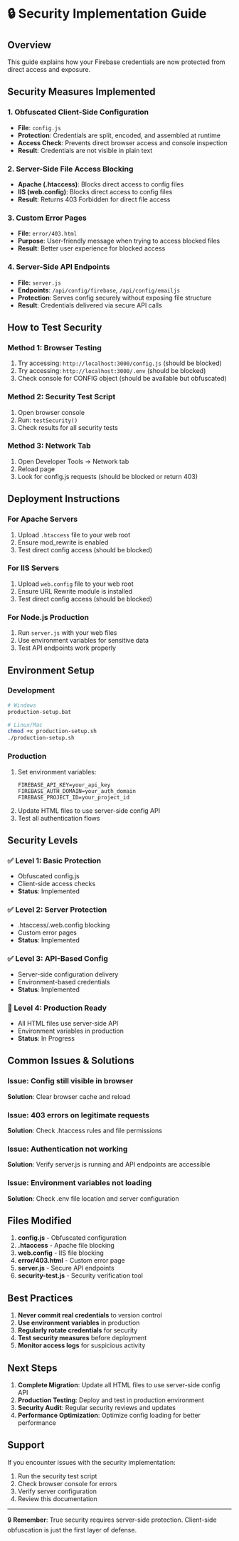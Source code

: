 # 🔒 Security Implementation Guide

## Overview
This guide explains how your Firebase credentials are now protected from direct access and exposure.

## Security Measures Implemented

### 1. Obfuscated Client-Side Configuration
- **File**: `config.js`
- **Protection**: Credentials are split, encoded, and assembled at runtime
- **Access Check**: Prevents direct browser access and console inspection
- **Result**: Credentials are not visible in plain text

### 2. Server-Side File Access Blocking
- **Apache (.htaccess)**: Blocks direct access to config files
- **IIS (web.config)**: Blocks direct access to config files
- **Result**: Returns 403 Forbidden for direct file access

### 3. Custom Error Pages
- **File**: `error/403.html`
- **Purpose**: User-friendly message when trying to access blocked files
- **Result**: Better user experience for blocked access

### 4. Server-Side API Endpoints
- **File**: `server.js`
- **Endpoints**: `/api/config/firebase`, `/api/config/emailjs`
- **Protection**: Serves config securely without exposing file structure
- **Result**: Credentials delivered via secure API calls

## How to Test Security

### Method 1: Browser Testing
1. Try accessing: `http://localhost:3000/config.js` (should be blocked)
2. Try accessing: `http://localhost:3000/.env` (should be blocked)
3. Check console for CONFIG object (should be available but obfuscated)

### Method 2: Security Test Script
1. Open browser console
2. Run: `testSecurity()`
3. Check results for all security tests

### Method 3: Network Tab
1. Open Developer Tools → Network tab
2. Reload page
3. Look for config.js requests (should be blocked or return 403)

## Deployment Instructions

### For Apache Servers
1. Upload `.htaccess` file to your web root
2. Ensure mod_rewrite is enabled
3. Test direct config access (should be blocked)

### For IIS Servers
1. Upload `web.config` file to your web root
2. Ensure URL Rewrite module is installed
3. Test direct config access (should be blocked)

### For Node.js Production
1. Run `server.js` with your web files
2. Use environment variables for sensitive data
3. Test API endpoints work properly

## Environment Setup

### Development
```bash
# Windows
production-setup.bat

# Linux/Mac
chmod +x production-setup.sh
./production-setup.sh
```

### Production
1. Set environment variables:
   ```
   FIREBASE_API_KEY=your_api_key
   FIREBASE_AUTH_DOMAIN=your_auth_domain
   FIREBASE_PROJECT_ID=your_project_id
   ```
2. Update HTML files to use server-side config API
3. Test all authentication flows

## Security Levels

### ✅ Level 1: Basic Protection
- Obfuscated config.js
- Client-side access checks
- **Status**: Implemented

### ✅ Level 2: Server Protection
- .htaccess/.web.config blocking
- Custom error pages
- **Status**: Implemented

### ✅ Level 3: API-Based Config
- Server-side configuration delivery
- Environment-based credentials
- **Status**: Implemented

### 🔄 Level 4: Production Ready
- All HTML files use server-side API
- Environment variables in production
- **Status**: In Progress

## Common Issues & Solutions

### Issue: Config still visible in browser
**Solution**: Clear browser cache and reload

### Issue: 403 errors on legitimate requests
**Solution**: Check .htaccess rules and file permissions

### Issue: Authentication not working
**Solution**: Verify server.js is running and API endpoints are accessible

### Issue: Environment variables not loading
**Solution**: Check .env file location and server configuration

## Files Modified

1. **config.js** - Obfuscated configuration
2. **.htaccess** - Apache file blocking
3. **web.config** - IIS file blocking
4. **error/403.html** - Custom error page
5. **server.js** - Secure API endpoints
6. **security-test.js** - Security verification tool

## Best Practices

1. **Never commit real credentials** to version control
2. **Use environment variables** in production
3. **Regularly rotate credentials** for security
4. **Test security measures** before deployment
5. **Monitor access logs** for suspicious activity

## Next Steps

1. **Complete Migration**: Update all HTML files to use server-side config API
2. **Production Testing**: Deploy and test in production environment
3. **Security Audit**: Regular security reviews and updates
4. **Performance Optimization**: Optimize config loading for better performance

## Support

If you encounter issues with the security implementation:
1. Run the security test script
2. Check browser console for errors
3. Verify server configuration
4. Review this documentation

---

🔒 **Remember**: True security requires server-side protection. Client-side obfuscation is just the first layer of defense.
